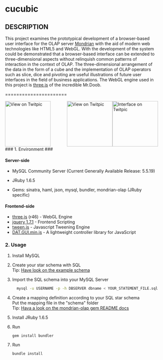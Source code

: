 cucubic
=======

DESCRIPTION
-----------

This project examines the prototypical development of a browser-based user interface
for the OLAP server [Mondrian](http://mondrian.pentaho.com) with the aid of modern web technologies like HTML5 and
WebGL. With the development of the system could be demonstrated that a browser-based
interface can be extended to three-dimensional aspects without relinquish common patterns
of interaction in the context of OLAP. The three-dimensional arrangement of the data in the
form of a cube and the implementation of OLAP operators such as slice, dice and pivoting are
useful illustrations of future user interfaces in the field of business applications. The WebGL engine
used in this project is [three.js](https://github.com/mrdoob/three.js/) of the incredible Mr.Doob.

======================

<div>
<a style="float:right" href="http://twitpic.com/88vmxy" title="Interface on Twitpic"><img src="http://twitpic.com/show/thumb/88vmxy.png" width="150" height="150" alt="Interface on Twitpic"></a>
<a style="float:right" href="http://twitpic.com/88vnro" title="View on Twitpic"><img src="http://twitpic.com/show/thumb/88vnro.png" width="150" height="150" alt="View on Twitpic"></a>
<a href="http://twitpic.com/88voi3" title="View on Twitpic"><img src="http://twitpic.com/show/thumb/88voi3.png" width="150" height="150" alt="View on Twitpic"></a>
</div>
### 1. Environment ###

#### Server-side ####


- MySQL Community Server
(Current Generally Available Release: 5.5.19)

- JRuby 1.6.5
- Gems: sinatra,
        haml,
        json,
        mysql,
        bundler,
        mondrian-olap (JRuby specific)
  
#### Frontend-side ####

- [three.js](https://github.com/mrdoob/three.js/) (r46) - WebGL Engine
- [jquery 1.7.1](http://jquery.com/) - Frontend Scripting
- [tween.js](https://github.com/sole/tween.js/) - Javascript Tweening Engine
- [DAT.GUI.min.js](http://code.google.com/p/dat-gui/) - A lightweight controller library for JavaScript

### 2. Usage ###

1. Install MySQL
1. Create your star schema with SQL<br>
   Tip: [Have look on the example schema](https://github.com/roundrobin/cucubic/blob/master/SQL.txt)
2. Import the SQL schema into your MySQL Server<BR>
   ``` sh
     mysql -u USERNAME -p -h DBSERVER dbname < YOUR_STATEMENT_FILE.sql 
   ```
3. Create a mapping definition according to your SQL star schema<br>
   Put the mapping file in the "schema" folder<br>
   Tip: [Hava a look on the mondrian-olap gem README docs](https://github.com/rsim/mondrian-olap/blob/master/README.md)

4. Install JRuby 1.6.5
5. Run
   ``` sh
   gem install bundler
   ```
6. Run
   ``` sh
   bundle install
   ```

